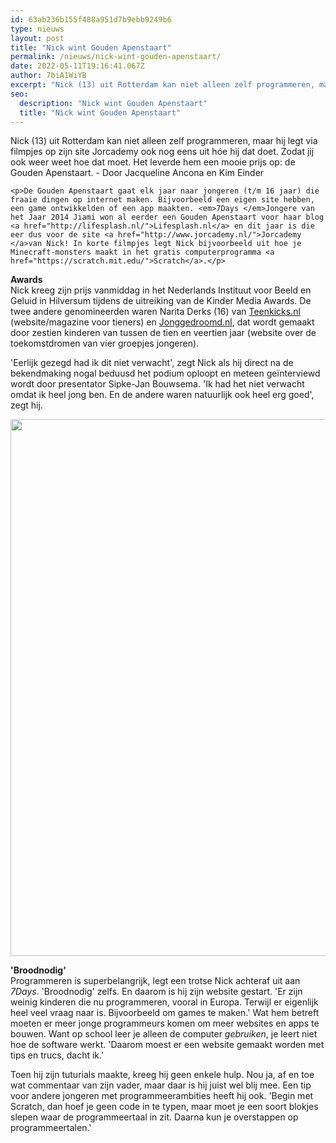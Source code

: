 ```yaml
---
id: 63ab236b155f488a951d7b9ebb9249b6
type: nieuws
layout: post
title: "Nick wint Gouden Apenstaart"
permalink: /nieuws/nick-wint-gouden-apenstaart/
date: 2022-05-11T19:16:41.067Z
author: 7biA1WiYB
excerpt: "Nick (13) uit Rotterdam kan niet alleen zelf programmeren, maar hij legt via filmpjes op zijn site Jorcademy ook nog eens uit hóe hij dat doet. Zodat jij ook weer weet hoe dat moet. Het leverde hem een mooie prijs op: de Gouden Apenstaart. - Door Jacqueline Ancona en Kim Einder  "
seo:
  description: "Nick wint Gouden Apenstaart"
  title: "Nick wint Gouden Apenstaart"
---
```

Nick (13) uit Rotterdam kan niet alleen zelf programmeren, maar hij legt via filmpjes op zijn site Jorcademy ook nog eens uit hóe hij dat doet. Zodat jij ook weer weet hoe dat moet. Het leverde hem een mooie prijs op: de Gouden Apenstaart. - Door Jacqueline Ancona en Kim Einder  

    <p>De Gouden Apenstaart gaat elk jaar naar jongeren (t/m 16 jaar) die fraaie dingen op internet maken. Bijvoorbeeld een eigen site hebben, een game ontwikkelden of een app maakten. <em>7Days </em>Jongere van het Jaar 2014 Jiami won al eerder een Gouden Apenstaart voor haar blog <a href="http://lifesplash.nl/">Lifesplash.nl</a> en dit jaar is die eer dus voor de site <a href="http://www.jorcademy.nl/">Jorcademy </a>van Nick! In korte filmpjes legt Nick bijvoorbeeld uit hoe je Minecraft-monsters maakt in het gratis computerprogramma <a href="https://scratch.mit.edu/">Scratch</a>.</p>
<p><strong>Awards</strong><br>Nick kreeg zijn prijs vanmiddag in het Nederlands Instituut voor Beeld en Geluid in Hilversum tijdens de uitreiking van de Kinder Media Awards. De twee andere genomineerden waren Narita Derks (16) van <a href="http://teenkicks.nl/">Teenkicks.nl</a> (website/magazine voor tieners) en <a href="http://www.jonggedroomd.nl/">Jonggedroomd.nl</a>, dat wordt gemaakt door zestien kinderen van tussen de tien en veertien jaar (website over de toekomstdromen van vier groepjes jongeren).</p>
<p>'Eerlijk gezegd had ik dit niet verwacht', zegt Nick als hij direct na de bekendmaking nogal beduusd het podium oploopt en meteen geïnterviewd wordt door presentator Sipke-Jan Bouwsema. 'Ik had het niet verwacht omdat ik heel jong ben. En de andere waren natuurlijk ook heel erg goed', zegt hij. </p>
<p><div class="media media-element-container media-default"><div id="file-2410" class="file file-image file-image-jpeg">

        
  
  <div class="content">
    <img height="2473" width="2448" style="height: 859px; width: 850px;" class="media-element file-default" src="https://7dagen.netlify.app/sites/default/files/7D%20nick%202.jpg" alt="">  </div>

  
</div>
</div>
<p><strong>'Broodnodig'</strong><br>Programmeren is superbelangrijk, legt een trotse Nick achteraf uit aan <em>7Days</em>. 'Broodnodig' zelfs. En daarom is hij zijn website gestart. 'Er zijn weinig kinderen die nu programmeren, vooral in Europa. Terwijl er eigenlijk heel veel vraag naar is. Bijvoorbeeld om games te maken.' Wat hem betreft moeten er meer jonge programmeurs komen om meer websites en apps te bouwen. Want op school leer je alleen de computer <em>gebruiken</em>, je leert niet hoe de software werkt. 'Daarom moest er een website gemaakt worden met tips en trucs, dacht ik.' </p>
<p>Toen hij zijn tuturials maakte, kreeg hij geen enkele hulp. Nou ja, af en toe wat commentaar van zijn vader, maar daar is hij juist wel blij mee. Een tip voor andere jongeren met programmeerambities heeft hij ook. 'Begin met Scratch, dan hoef je geen code in te typen, maar moet je een soort blokjes slepen waar de programmeertaal in zit. Daarna kun je overstappen op programmeertalen.' </p>  
